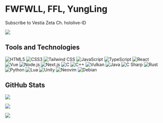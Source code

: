 # FWFWLL, FFL, YungLing

Subscribe to Vestia Zeta Ch. hololive-ID

![](https://count.getloli.com/get/@:FWFWLL?theme=rule34)

## Tools and Technologies

![HTML5](https://img.shields.io/badge/HTML5-1C1C1C?style=flat-square&logo=html5&logoColor=E34F26)
![CSS3](https://img.shields.io/badge/CSS3-1C1C1C?style=flat-square&logo=css3&logoColor=1572B6)
![Tailwind CSS](https://img.shields.io/badge/Tailwind_CSS-1C1C1C?style=flat-square&logo=tailwind-css&logoColor=06B6D4)
![JavaScript](https://img.shields.io/badge/JavaScript-1C1C1C?style=flat-square&logo=javascript&logoColor=F7DF1E)
![TypeScript](https://img.shields.io/badge/TypeScript-1C1C1C?style=flat-square&logo=typescript&logoColor=3178C6)
![React](https://img.shields.io/badge/React-1C1C1C?style=flat-square&logo=react&logoColor=61DAFB)
![Vue](https://img.shields.io/badge/Vue-1C1C1C?style=flat-square&logo=vue.js&logoColor=4FC08D)
![Node.js](https://img.shields.io/badge/Node.js-1C1C1C?style=flat-square&logo=nodedotjs&logoColor=339933)
![Next.js](https://img.shields.io/badge/Next.js-1C1C1C?style=flat-square&logo=nextdotjs&logoColor=000000)
![C](https://img.shields.io/badge/C-1C1C1C?style=flat-square&logo=c&logoColor=A8B9CC)
![C++](https://img.shields.io/badge/C++-1C1C1C?style=flat-square&logo=cplusplus&logoColor=00599C)
![Vulkan](https://img.shields.io/badge/Vulkan-1C1C1C?style=flat-square&logo=vulkan&logoColor=AC162C)
![Java](https://img.shields.io/badge/Java-1C1C1C?style=flat-square)
![C Sharp](https://img.shields.io/badge/C_Sharp-1C1C1C?style=flat-square&logo=csharp&logoColor=239120)
![Rust](https://img.shields.io/badge/Rust-1C1C1C?style=flat-square&logo=rust&logoColor=000000)
![Python](https://img.shields.io/badge/Python-1C1C1C?style=flat-square&logo=python&logoColor=3776AB)
![Lua](https://img.shields.io/badge/Lua-1C1C1C?style=flat-square&logo=lua&logoColor=2C2D72)
![Unity](https://img.shields.io/badge/Unity-1C1C1C?style=flat-square&logo=unity&logoColor=FFFFFF)
![Neovim](https://img.shields.io/badge/Neovim-1C1C1C?style=flat-square&logo=neovim&logoColor=57A143)
![Debian](https://img.shields.io/badge/Debian-1C1C1C?style=flat-square&logo=debian&logoColor=A81D33)

## GitHub Stats

![](https://github-readme-stats.vercel.app/api?username=FWFWLL&theme=github_dark&count_private=true&hide=contribs&hide_border=true&show_icons=true&title_color=54DA97&icon_color=FF0064&bg_color=1C1C1C&text_color=EEEEEE)

![](http://github-readme-streak-stats.herokuapp.com?user=FWFWLL&theme=github-dark&hide_border=true&stroke=FF0064&ring=54DA97&fire=FF0064&dates=54DA97&background=1C1C1C&border=EEEEEE&sideLabels=EEEEEE&currStreakNum=EEEEEE&sideNums=EEEEEE)

![](https://github-readme-stats.vercel.app/api/top-langs/?username=FWFWLL&layout=compact&theme=github_dark&langs_count=6&hide_border=true&title_color=54DA97&bg_color=1C1C1C&text_color=EEEEEE)
